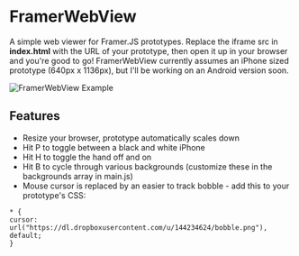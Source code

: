 FramerWebView
=============

A simple web viewer for Framer.JS prototypes. Replace the iframe src in **index.html** with the URL of your prototype, then open it up in your browser and you're good to go! FramerWebView currently assumes an iPhone sized prototype (640px x 1136px), but I'll be working on an Android version soon.

![FramerWebView Example](https://dl.dropboxusercontent.com/u/144234624/framerwebview.png)

Features
--------
* Resize your browser, prototype automatically scales down
* Hit P to toggle between a black and white iPhone
* Hit H to toggle the hand off and on
* Hit B to cycle through various backgrounds (customize these in the backgrounds array in main.js)
* Mouse cursor is replaced by an easier to track bobble - add this to your prototype's CSS:

```
* {
cursor: url("https://dl.dropboxusercontent.com/u/144234624/bobble.png"), default;
}
```
